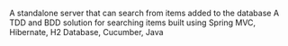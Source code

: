 A standalone server that can search from items added to the database
A TDD and BDD solution for searching items built using Spring MVC, Hibernate, H2 Database, Cucumber, Java